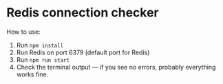 # Redis connection checker

How to use:

1. Run `npm install`
2. Run Redis on port 6379 (default port for Redis)
3. Run `npm run start`
4. Check the terminal output — if you see no errors, probably everything works fine.
